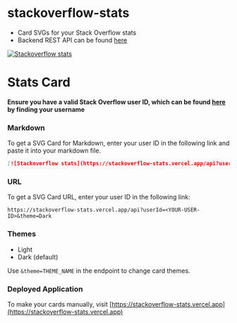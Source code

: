 # stackoverflow-stats

* Card SVGs for your Stack Overflow stats
* Backend REST API can be found [here](https://github.com/yuvrajvirdi/stackoverflow-stats-api)

[![Stackoverflow stats](https://stackoverflow-stats.vercel.app/api?userId=16142497$theme=Dark)](https://stackoverflow.com/users/16142497)

# Stats Card

**Ensure you have a valid Stack Overflow user ID, which can be found [here](https://stackover.com/users) by finding your username**

### Markdown

To get a SVG Card for Markdown, enter your user ID in the following link and paste it into your markdown file.

```md
[![Stackoverflow stats](https://stackoverflow-stats.vercel.app/api?userId=<YOUR-USER-ID>&theme=Dark)](https://stackoverflow.com/users/<YOUR-USER-ID>)
```

### URL

To get a SVG Card URL, enter your user ID in the following link:

`
https://stackoverflow-stats.vercel.app/api?userId=<YOUR-USER-ID>&theme=Dark
`

### Themes

* Light
* Dark (default)

Use `&theme=THEME_NAME` in the endpoint to change card themes.

### Deployed Application

To make your cards manually, visit [https://stackoverflow-stats.vercel.app](https://stackoverflow-stats.vercel.app)
